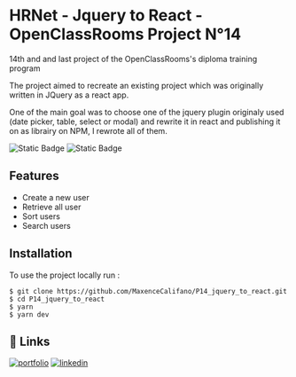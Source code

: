 # HRNet - Jquery to React - OpenClassRooms Project N°14 

14th and and last project of the OpenClassRooms's diploma training program

The project aimed to recreate an existing project which was originally written in JQuery as a react app.

One of the main goal was to choose one of the jquery plugin originaly used (date picker, table, select or modal) 
and rewrite it in react and publishing it on as librairy on NPM, I rewrote all of them.

![Static Badge](https://img.shields.io/badge/react-white?style=for-the-badge&logo=react&logoColor=61DAFB&color=181717)
![Static Badge](https://img.shields.io/badge/jquery-white?style=for-the-badge&logo=jQuery&logoColor=0769ADcolor=181717)


## Features

- Create a new user
- Retrieve all user
- Sort users
- Search users

## Installation

To use the project locally run : 

    $ git clone https://github.com/MaxenceCalifano/P14_jquery_to_react.git
    $ cd P14_jquery_to_react
    $ yarn
    $ yarn dev

## 🔗 Links
[![portfolio](https://img.shields.io/badge/my_portfolio-000?style=for-the-badge&logo=ko-fi&logoColor=white)](https://portfolio-maxencecalifano.vercel.app/)
[![linkedin](https://img.shields.io/badge/linkedin-0A66C2?style=for-the-badge&logo=linkedin&logoColor=white)](https://www.linkedin.com/in/maxence-califano/)



